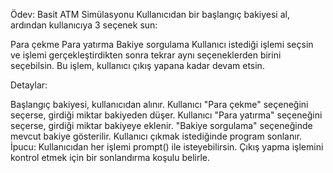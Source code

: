 Ödev: Basit ATM Simülasyonu
Kullanıcıdan bir başlangıç bakiyesi al, ardından kullanıcıya 3 seçenek sun:

Para çekme
Para yatırma
Bakiye sorgulama
Kullanıcı istediği işlemi seçsin ve işlemi gerçekleştirdikten sonra tekrar aynı seçeneklerden birini seçebilsin. Bu işlem, kullanıcı çıkış yapana kadar devam etsin.

Detaylar:

Başlangıç bakiyesi, kullanıcıdan alınır.
Kullanıcı "Para çekme" seçeneğini seçerse, girdiği miktar bakiyeden düşer.
Kullanıcı "Para yatırma" seçeneğini seçerse, girdiği miktar bakiyeye eklenir.
"Bakiye sorgulama" seçeneğinde mevcut bakiye gösterilir.
Kullanıcı çıkmak istediğinde program sonlanır.
İpucu:
Kullanıcıdan her işlemi prompt() ile isteyebilirsin.
Çıkış yapma işlemini kontrol etmek için bir sonlandırma koşulu belirle.
